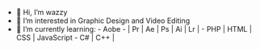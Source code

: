 - 👋 Hi, I’m wazzy
- 👀 I’m interested in Graphic Design and Video Editing
- 🌱 I’m currently learning:
      - Aobe - | Pr | Ae | Ps | Ai | Lr | 
      - PHP | HTML | CSS | JavaScript
      - C# | C++ | 




